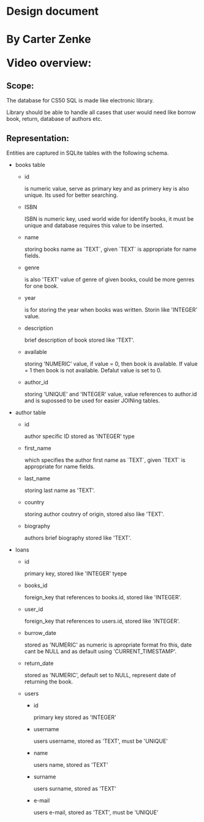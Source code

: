 <h1> Design document <h1>
<p>By Carter Zenke</p>
<p>Video overview: </p>

<h2>Scope:</h2>
<p>The database for CS50 SQL is made like electronic library. </p>
<p>Library should be able to handle all cases that user would need like borrow book, return, database of authors etc.</p>

<h2>Representation: </h2>
<p>Entities are captured in SQLite tables with the following schema.</p>

<ul>
    <li>books table</li>
    <ul>
        <li> id </li>
        <p> is numeric value, serve as primary key and as primery key is also unique. Its used for better searching. </p>
        <li> ISBN </li>
        <p> ISBN is numeric key, used world wide for identify books, it must be unique and database requires this value to be inserted. </p>
        <li> name </li>
        <p> storing books name as `TEXT`, given `TEXT` is appropriate for name fields.</p>
        <li> genre </li>
        <p> is also 'TEXT' value of genre of given books, could be more genres for one book.</p>
        <li> year </li>
        <p> is for storing the year when books was written. Storin like 'INTEGER' value. </p>
        <li> description</li>
        <p>brief description of book stored like 'TEXT'.</p>
        <li> available</li>
        <p>storing 'NUMERIC' value, if value = 0, then book is available. If value = 1 then book is not available. Defalut value is set to 0.</p>
        <li> author_id</li>
        <p>storing 'UNIQUE' and 'INTEGER' value, value references to author.id and is supossed to be used for easier JOINing tables.</p>
    </ul>
    <li> author table</li>
    <ul>
        <li> id </li>
        <p> author specific ID stored as 'INTEGER' type </p>
        <li>first_name </li>
        <p> which specifies the author first name as `TEXT`, given `TEXT` is appropriate for name fields.</p>
        <li>last_name</li>
        <p> storing last name as 'TEXT'. </p>
        <li> country </li>
        <p> storing author coutnry of origin, stored also like 'TEXT'. </p>
        <li> biography </li>
        <p> authors brief biography stored like 'TEXT'.</p>
    </ul>
    <li> loans </li>
    <ul>
        <li>id</li>
        <p> primary key, stored like 'INTEGER' tyepe</p>
        <li>books_id </li>
        <p>foreign_key that references to books.id, stored like 'INTEGER'. </p>
        <li>user_id </li>
        <p> foreign_key that references to users.id, stored like 'INTEGER'. </p>
        <li>burrow_date </li>
        <p>stored as 'NUMERIC' as numeric is apropriate format fro this, date cant be NULL and as default using 'CURRENT_TIMESTAMP'.</p>
        <li> return_date </li>
        <p> stored as 'NUMERIC', default set to NULL, represent date of returning the book.</p>
    </ul>
    <ul>
    <li> users </li>
    <ul>
        <li>id </li>
        <p> primary key stored as 'INTEGER'</p>
        <li>username </li>
        <p>users username, stored as 'TEXT', must be 'UNIQUE' </p>
        <li> name</li>
        <p> users name, stored as 'TEXT'</p>
        <li>surname </li>
        <p> users surname, stored as 'TEXT'</p>
        <li>e-mail </li>
        <p>users e-mail, stored as 'TEXT', must be 'UNIQUE' </p>
    </ul>
</ul>


